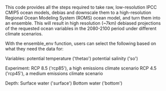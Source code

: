 This code provides all the steps required to take raw, low-resolution IPCC CMIP5 ocean models,
debias and downscale them to a high-resolution Regional Ocean Modeling System (ROMS) ocean
model, and turn them into an ensemble. This will result in high resolution (~7km) debiased projections
of the requested ocean variables in the 2080-2100 period under different climate scenarios.


With the ensemble_env function, users can select the following based on what they need the data for: 

Variables:
potential temperature ('thetao')
potential salinity ('so')

Experiment:
RCP 8.5 ('rcp85'), a high emissions climate scenario 
RCP 4.5 ('rcp45'), a medium emissions climate scenario

Depth:
Surface water ('surface')
Bottom water ('bottom')
